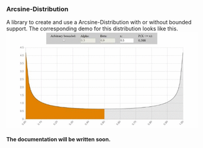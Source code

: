 ### Arcsine-Distribution
A library to create and use a Arcsine-Distribution with or without bounded support.
The corresponding demo for this distribution looks like this.
![Beta-Distribution](/doc/media/arcsine_distribution.gif)
#### The documentation will be written soon.